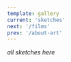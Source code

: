 ```yaml
---
template: gallery
current: 'sketches'
next: '/films'
prev: '/about-art'
---
```


*all sketches here*
